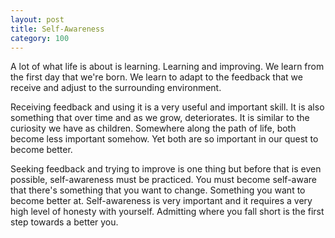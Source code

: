 ```yaml
---
layout: post
title: Self-Awareness
category: 100
---
```

A lot of what life is about is learning. Learning and improving. We learn from the first day that we're born. We learn to adapt to the feedback that we receive and adjust to the surrounding environment.

Receiving feedback and using it is a very useful and important skill. It is also something that over time and as we grow, deteriorates. It is similar to the curiosity we have as children. Somewhere along the path of life, both become less important somehow. Yet both are so important in our quest to become better.

Seeking feedback and trying to improve is one thing but before that is even possible, self-awareness must be practiced. You must become self-aware that there's something that you want to change. Something you want to become better at. Self-awareness is very important and it requires a very high level of honesty with yourself. Admitting where you fall short is the first step towards a better you.
